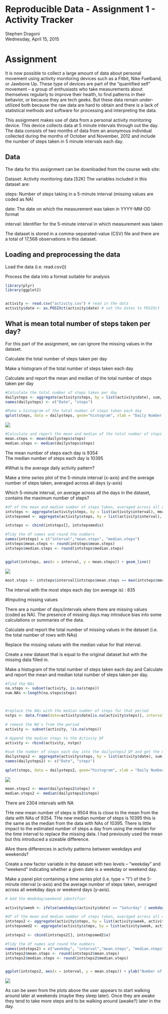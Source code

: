 # Reproducible Data - Assignment 1 - Activity Tracker
Stephen Dragoni  
Wednesday, April 15, 2015  
# Assignment

It is now possible to collect a large amount of data about personal movement using activity monitoring devices such as a Fitbit, Nike Fuelband, or Jawbone Up. These type of devices are part of the “quantified self” movement – a group of enthusiasts who take measurements about themselves regularly to improve their health, to find patterns in their behavior, or because they are tech geeks. But these data remain under-utilized both because the raw data are hard to obtain and there is a lack of statistical methods and software for processing and interpreting the data.

This assignment makes use of data from a personal activity monitoring device. This device collects data at 5 minute intervals through out the day. The data consists of two months of data from an anonymous individual collected during the months of October and November, 2012 and include the number of steps taken in 5 minute intervals each day.

## Data

The data for this assignment can be downloaded from the course web site:

Dataset: Activity monitoring data [52K]
The variables included in this dataset are:

steps: Number of steps taking in a 5-minute interval (missing values are coded as NA)

date: The date on which the measurement was taken in YYYY-MM-DD format

interval: Identifier for the 5-minute interval in which measurement was taken

The dataset is stored in a comma-separated-value (CSV) file and there are a total of 17,568 observations in this dataset.


## Loading and preprocessing the data

Load the data (i.e. read.csv())

Process the data into a format suitable for analysis
 



```r
library(plyr)
library(ggplot2)


activity <- read.csv("activity.csv") # read in the data
activity$date <- as.POSIXct(activity$date) # set the dates to POSIXct
```

## What is mean total number of steps taken per day?

For this part of the assignment, we can ignore the missing values in the dataset.

Calculate the total number of steps taken per day

Make a histogram of the total number of steps taken each day


Calculate and report the mean and median of the total number of steps taken per day



```r
#Calculate the total number of steps taken per day
dailysteps <- aggregate(activity$steps, by = list(activity$date), sum, na.rm=TRUE) 
names(dailysteps) <- c("Date", "steps")

#Make a histogram of the total number of steps taken each day
qplot(steps, data = dailysteps, geom="histogram", xlab = "Daily Number of Steps", binwidth = 300)
```

![](RepData_PeerAssessment1_files/figure-html/unnamed-chunk-2-1.png) 

```r
#Calculate and report the mean and median of the total number of steps taken per day
mean.steps <- mean(dailysteps$steps) 
median.steps <- median(dailysteps$steps)
```

The mean number of steps each day is 9354  
The median number of steps each day is 10395  

#What is the average daily activity pattern?

Make a time series plot of the 5-minute interval (x-axis) and the average number of steps taken, averaged across all days (y-axis)

Which 5-minute interval, on average across all the days in the dataset, contains the maximum number of steps?


```r
#df of the mean and median number of steps taken, averaged across all days (y-axis)
intsteps <- aggregate(activity$steps, by = list(activity$interval), mean, na.rm=TRUE)
intstepsmed <- aggregate(activity$steps, by = list(activity$interval), median, na.rm=TRUE)

intsteps <- cbind(intsteps[], intstepsmed$x)

#Tidy the df names and round the numbers
names(intsteps) = c("interval","mean.steps", "median.steps")
intsteps$mean.steps <- round(intsteps$mean.steps)
intsteps$median.steps <- round(intsteps$median.steps)


ggplot(intsteps, aes(x = interval, y = mean.steps)) + geom_line()
```

![](RepData_PeerAssessment1_files/figure-html/unnamed-chunk-3-1.png) 

```r
most.steps <- intsteps$interval[intsteps$mean.steps == max(intsteps$mean.steps)]
```
The interval with the most steps each day (on average is) : 835
 
#Imputing missing values

There are a number of days/intervals where there are missing values (coded as NA). The presence of missing days may introduce bias into some calculations or summaries of the data.

Calculate and report the total number of missing values in the dataset (i.e. the total number of rows with NAs)

Replace the missing values with the median value for that interval. 

Create a new dataset that is equal to the original dataset but with the missing data filled in.

Make a histogram of the total number of steps taken each day and Calculate and report the mean and median total number of steps taken per day. 


```r
#find the NAs
na.steps <- subset(activity, is.na(steps))
num.NAs <-length(na.steps$steps)



#replace the NAs with the median number of steps for that period
nstps <- data.frame(date=activity$date[is.na(activity$steps)], interval = activity$interval[is.na(activity$steps)], steps=intsteps[match(intsteps$interval, activity$interval[is.na(activity$steps)]),3])

# remove the NA's from the period
activity <- subset(activity, !is.na(steps))

# Append the median steps to the Activity DF
activity <- rbind(activity, nstps)

#sum the number of steps each day into the dailysteps2 DF and get the mean and median 
dailysteps2 <- aggregate(activity$steps, by = list(activity$date), sum, na.rm=TRUE)
names(dailysteps2) <- c("Date", "steps")

qplot(steps, data = dailysteps2, geom="histogram", xlab = "Daily Number of Steps", binwidth = 300)
```

![](RepData_PeerAssessment1_files/figure-html/unnamed-chunk-4-1.png) 

```r
mean.steps2 <- mean(dailysteps2$steps) # 
median.steps2 <- median(dailysteps2$steps)
```

There are 2304 intervals with NA

THe new mean number of steps is 9504 this is close to the mean from the data with NAs of 9354.  THe new median number of steps is 10395 this is the same as the median from the data with NAs of 10395.  There is little impact to the estimated number of steps a day from using the median for the time interval to replace the missing data.  I had previously used the mean but this introduced a sizeable difference.


#Are there differences in activity patterns between weekdays and weekends?

Create a new factor variable in the dataset with two levels – “weekday” and “weekend” indicating whether a given date is a weekday or weekend day.

Make a panel plot containing a time series plot (i.e. type = "l") of the 5-minute interval (x-axis) and the average number of steps taken, averaged across all weekday days or weekend days (y-axis). 



```r
# Add the Weekday/weekend identifier

activity$week <- ifelse(weekdays(activity$date) == "Saturday" | weekdays(activity$date) == "Sunday" ,"weekend","weekday")

#df of the mean and median number of steps taken, averaged across all days (y-axis)
intsteps2 <- aggregate(activity$steps, by = list(activity$week, activity$interval), mean, na.rm=TRUE)
intstepsmed2 <- aggregate(activity$steps, by = list(activity$week, activity$interval), median, na.rm=TRUE)

intsteps2 <- cbind(intsteps2[], intstepsmed2$x)

#Tidy the df names and round the numbers
names(intsteps2) = c("weekday", "interval","mean.steps", "median.steps")
intsteps2$mean.steps <- round(intsteps2$mean.steps)
intsteps2$median.steps <- round(intsteps2$median.steps)


ggplot(intsteps2, aes(x = interval, y = mean.steps)) + ylab("Number of Steps") + geom_line() + facet_grid(weekday~.)
```

![](RepData_PeerAssessment1_files/figure-html/unnamed-chunk-5-1.png) 

As can be seen from the plots above the user appears to start walking around later at weekends (maybe they sleep later). Once they are awake they tend to take more steps and to be walking around (awake?) later in the day.

